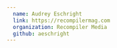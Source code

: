 ```yaml
---
  name: Audrey Eschright
  link: https://recompilermag.com
  organization: Recompiler Media
  github: aeschright
---
```

